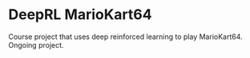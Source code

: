 # DeepRL MarioKart64
Course project that uses deep reinforced learning to play MarioKart64. Ongoing project.